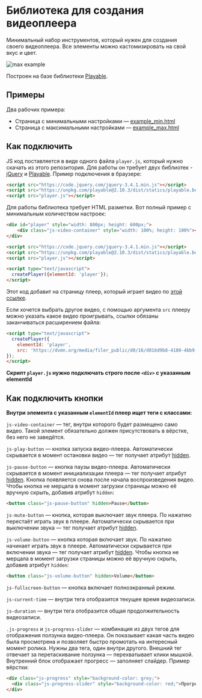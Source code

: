 # Библиотека для создания видеоплеера

Минимальный набор инструментов, который нужен для создания своего видеоплеера. Все элементы можно кастомизировать на свой вкус и цвет.

![max example](screenshots/max.gif)

Построен на базе библиотеки [Playable](https://wix.github.io/playable/).

## Примеры

Два рабочих примера:

- Страница с минимальными настройками — [example_min.html](./example_min.html)
- Страница с максимальными настройками — [example_max.html](./example_max.html)

## Как подключить

JS код поставляется в виде одного файла `player.js`, который нужно скачать из этого репозитория. Для работы он требует двух библиотек - [jQuery](https://jquery.com/) и [Playable](https://wix.github.io/playable/). Пример подключения в браузере:

```html
<script src="https://code.jquery.com/jquery-3.4.1.min.js"></script>
<script src="https://unpkg.com/playable@2.10.3/dist/statics/playable.bundle.min.js"></script>
<script src="player.js"></script>
```

Для работы библиотека требует HTML разметки. Вот полный пример с минимальным количеством настроек:

```html
<div id="player" style="width: 800px; height: 600px;">
    <div class="js-video-container" style="width: 100%; height: 100%"></div>
</div>

<script src="https://code.jquery.com/jquery-3.4.1.min.js"></script>
<script src="https://unpkg.com/playable@2.10.3/dist/statics/playable.bundle.min.js"></script>
<script src="player.js"></script>

<script type="text/javascript">
  createPlayer({elementId: 'player'});
</script>
```

Этот код добавит на страницу плеер, который играет видео по [этой ссылке](https://dvmn.org/media/filer_public/78/db/78db3456-3fd3-4504-9ed9-d2d1fd843c0b/highest_peak.mp4).

Если хочется выбрать другое видео, с помощью аргумента `src` плееру можно указать какое видео проигрывать, ссылки обязаны заканчиваться расширением файла:

```html
<script type="text/javascript">
  createPlayer({
    elementId: 'player',
    src: 'https://dvmn.org/media/filer_public/d0/16/d016d9b8-4180-4bb9-ad83-0241f61627b8/samsung_demo_-_alive_in_color.mp4'
});
</script>
```

**Скрипт `player.js` нужно подключать строго после `<div>` с указанным elementId**

## Как подключить кнопки

**Внутри элемента с указанным `elementId` плеер ищет теги с классами:**

`js-video-container` — тег, внутри которого будет размещено само видео. Такой элемент обязательно должен присутствовать в вёрстке, без него не заведётся.

`js-play-button` — кнопка запуска видео-плеера. Автоматически скрывается в момент остановки видео — тег получает атрибут [hidden](https://developer.mozilla.org/ru/docs/Web/HTML/%D0%9E%D0%B1%D1%89%D0%B8%D0%B5_%D0%B0%D1%82%D1%80%D0%B8%D0%B1%D1%83%D1%82%D1%8B/hidden).

`js-pause-button` — кнопка паузы видео-плеера. Автоматически скрывается в момент инициализации плеера — тег получает атрибут [hidden](https://developer.mozilla.org/ru/docs/Web/HTML/%D0%9E%D0%B1%D1%89%D0%B8%D0%B5_%D0%B0%D1%82%D1%80%D0%B8%D0%B1%D1%83%D1%82%D1%8B/hidden). Кнопка появляется снова после начала воспроизведения видео. Чтобы кнопка не мерцала в момент загрузки страницы можно её вручную скрыть, добавив атрибут `hidden`:

```html
<button class="js-pause-button" hidden>Pause</button>
```

`js-mute-button` — кнопка, которая выключает звук плеера. По нажатию перестаёт играть звук в плеере. Автоматически скрывается при выключении звука — тег получает атрибут [hidden](https://developer.mozilla.org/ru/docs/Web/HTML/%D0%9E%D0%B1%D1%89%D0%B8%D0%B5_%D0%B0%D1%82%D1%80%D0%B8%D0%B1%D1%83%D1%82%D1%8B/hidden).

`js-volume-button` — кнопка которая включает звук. По нажатию начинает играть звук в плеере. Автоматически скрывается при включении звука — тег получает атрибут [hidden](https://developer.mozilla.org/ru/docs/Web/HTML/%D0%9E%D0%B1%D1%89%D0%B8%D0%B5_%D0%B0%D1%82%D1%80%D0%B8%D0%B1%D1%83%D1%82%D1%8B/hidden). Чтобы кнопка не мерцала в момент загрузки страницы можно её вручную скрыть, добавив атрибут `hidden`:

```html
<button class="js-volume-button" hidden>Volume</button>
```

`js-fullscreen-button` — кнопка включает полноэкранный режим.

`js-current-time` — внутри тега отобразится текущее время видеозаписи.

`js-duration` — внутри тега отобразится общая продолжительность видеозаписи.

`.js-progress` и `js-progress-slider` — комбинация из двух тегов для отображения ползунка видео-плеера. Он показывает какая часть видео была просмотрена и позволяет быстро промотать на интересный момент ролика. Нужны два тега, один внутри другого. Внешний тег отвечает за перетаскивание ползунка — перехватывает клики мышкой. Внутренний блок отображает прогресс — заполняет слайдер. Пример вёрстки:

```html
<div class="js-progress" style="background-color: grey;">
  <div class="js-progress-slider" style="background-color: red;">Прогресс</div>
</div>
```
